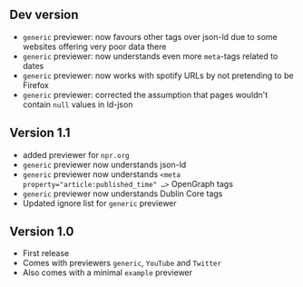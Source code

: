 ## Dev version
* `generic` previewer: now favours other tags over json-ld due to some websites offering very poor data there
* `generic` previewer: now understands even more `meta`-tags related to dates
* `generic` previewer: now works with spotify URLs by not pretending to be Firefox
* `generic` previewer: corrected the assumption that pages wouldn't contain `null` values in ld-json

## Version 1.1
* added previewer for `npr.org`
* `generic` previewer now understands json-ld
* `generic` previewer now understands `<meta property="article:published_time" …>`  OpenGraph tags 
* `generic` previewer now understands Dublin Core tags
* Updated ignore list for `generic` previewer

## Version 1.0

* First release
* Comes with previewers `generic`, `YouTube` and `Twitter`
* Also comes with a minimal `example` previewer

